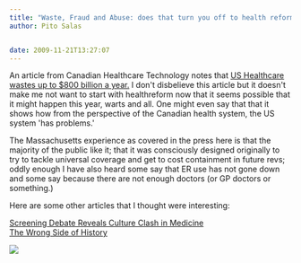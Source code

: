 ```yaml
---
title: "Waste, Fraud and Abuse: does that turn you off to health reform?"
author: Pito Salas


date: 2009-11-21T13:27:07
---
```




An article from Canadian Healthcare Technology notes that [US Healthcare
wastes up to $800 billion a year.](<http://www.canhealth.com/News1252.html>) I
don't disbelieve this article but it doesn't make me not want to start with
healthreform now that it seems possible that it might happen this year, warts
and all. One might even say that that it shows how from the perspective of the
Canadian health system, the US system 'has problems.'

The Massachusetts experience as covered in the press here is that the majority
of the public like it; that it was consciously designed originally to try to
tackle universal coverage and get to cost containment in future revs; oddly
enough I have also heard some say that ER use has not gone down and some say
because there are not enough doctors (or GP doctors or something.)

Here are some other articles that I thought were interesting:

[ Screening Debate Reveals Culture Clash in
Medicine](<http://www.nytimes.com/2009/11/20/health/20assess.html>)  
[The Wrong Side of
History](<http://www.nytimes.com/2009/11/19/opinion/19kristof.html>)

![](https://i0.wp.com/img.zemanta.com/pixy.gif?w=584)


